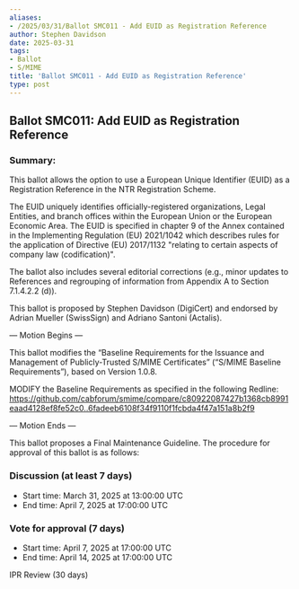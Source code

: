 ```yaml
---
aliases:
- /2025/03/31/Ballot SMC011 - Add EUID as Registration Reference
author: Stephen Davidson
date: 2025-03-31
tags:
- Ballot
- S/MIME
title: 'Ballot SMC011 - Add EUID as Registration Reference'
type: post
---
```


## Ballot SMC011: Add EUID as Registration Reference

### Summary: 

This ballot allows the option to use a European Unique Identifier (EUID) as a Registration Reference in the NTR Registration Scheme.

The EUID uniquely identifies officially-registered organizations, Legal Entities, and branch offices within the European Union or the European Economic Area. The EUID is specified in chapter 9 of the Annex contained in the Implementing Regulation (EU) 2021/1042 which describes rules for the application of Directive (EU) 2017/1132 "relating to certain aspects of company law (codification)".

The ballot also includes several editorial corrections (e.g., minor updates to References and regrouping of information from Appendix A to Section 7.1.4.2.2 (d)).

This ballot is proposed by Stephen Davidson (DigiCert) and endorsed by Adrian Mueller (SwissSign) and Adriano Santoni (Actalis).

— Motion Begins —

This ballot modifies the “Baseline Requirements for the Issuance and Management of Publicly-Trusted S/MIME Certificates” (“S/MIME Baseline Requirements”), based on Version 1.0.8.

MODIFY the Baseline Requirements as specified in the following Redline:
https://github.com/cabforum/smime/compare/c80922087427b1368cb8991eaad4128ef8fe52c0..6fadeeb6108f34f9110f1fcbda4f47a151a8b2f9

— Motion Ends —

This ballot proposes a Final Maintenance Guideline. The procedure for approval of this ballot is as follows:

### Discussion (at least 7 days)

* Start time: March 31, 2025 at 13:00:00 UTC
* End time: April 7, 2025 at 17:00:00 UTC

### Vote for approval (7 days)

* Start time: April 7, 2025 at 17:00:00 UTC 
* End time: April 14, 2025 at 17:00:00 UTC 

IPR Review (30 days) 
